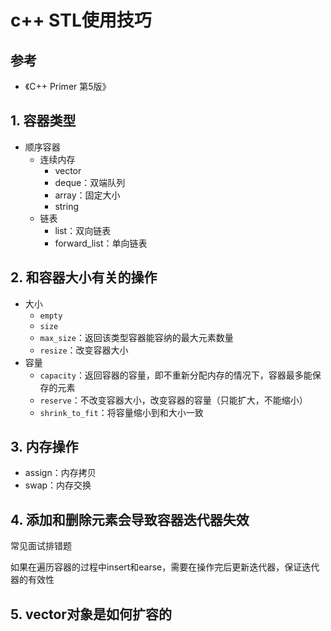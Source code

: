 # c++ STL使用技巧


## 参考

- 《C++ Primer 第5版》

## 1. 容器类型

- 顺序容器
    - 连续内存
        - vector
        - deque：双端队列
        - array：固定大小
        - string
    - 链表
        - list：双向链表
        - forward_list：单向链表

## 2. 和容器大小有关的操作

- 大小
    - `empty`
    - `size`
    - `max_size`：返回该类型容器能容纳的最大元素数量
    - `resize`：改变容器大小
- 容量
    - `capacity`：返回容器的容量，即不重新分配内存的情况下，容器最多能保存的元素
    - `reserve`：不改变容器大小，改变容器的容量（只能扩大，不能缩小）
    - `shrink_to_fit`：将容量缩小到和大小一致

## 3. 内存操作

- assign：内存拷贝
- swap：内存交换

## 4. 添加和删除元素会导致容器迭代器失效

常见面试排错题

如果在遍历容器的过程中insert和earse，需要在操作完后更新迭代器，保证迭代器的有效性

## 5. vector对象是如何扩容的
